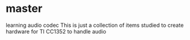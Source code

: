 # master
learning audio codec
This is just a collection of items studied to create hardware for TI CC1352 to handle audio 
